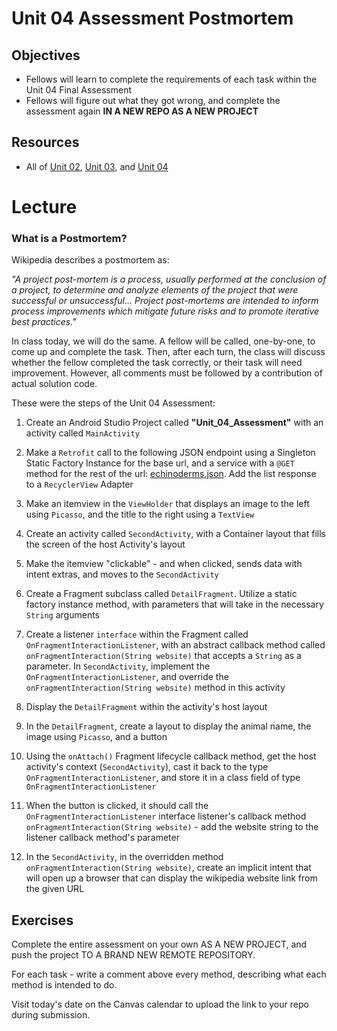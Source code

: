 # Unit 04 Assessment Postmortem

## Objectives
* Fellows will learn to complete the requirements of each task within the Unit 04 Final Assessment
* Fellows will figure out what they got wrong, and complete the assessment again **IN A NEW REPO AS A NEW PROJECT**

## Resources
* All of [Unit 02](https://github.com/joinpursuit/Pursuit-Core-Android/tree/master/cohort_5.4/unit_02), [Unit 03](https://github.com/joinpursuit/Pursuit-Core-Android/tree/master/cohort_5.4/unit_03), and [Unit 04](https://github.com/joinpursuit/Pursuit-Core-Android/tree/master/cohort_5.4/unit_04)

# Lecture

### What is a Postmortem?

Wikipedia describes a postmortem as:

*"A project post-mortem is a process, usually performed at the conclusion of a project, to determine and analyze elements of the project that were successful or unsuccessful... Project post-mortems are intended to inform process improvements which mitigate future risks and to promote iterative best practices."*

In class today, we will do the same. A fellow will be called, one-by-one, to come up and complete the task. Then, after each turn, the class will discuss whether the fellow completed the task correctly, or their task will need improvement. However, all comments must be followed by a contribution of actual solution code.

These were the steps of the Unit 04 Assessment:

1. Create an Android Studio Project called **"Unit_04_Assessment"** with an activity called `MainActivity`

2. Make a `Retrofit` call to the following JSON endpoint using a Singleton Static Factory Instance for the base url, and a service with a `@GET` method for the rest of the url: [echinoderms.json](https://raw.githubusercontent.com/JDVila/storybook/master/echinoderms.json). Add the list response to a `RecyclerView` Adapter

3. Make an itemview in the `ViewHolder` that displays an image to the left using `Picasso`, and the title to the right using a `TextView`

4. Create an activity called `SecondActivity`, with a Container layout that fills the screen of the host Activity's layout

5. Make the itemview "clickable" - and when clicked, sends data with intent extras, and moves to the `SecondActivity`

6. Create a Fragment subclass called `DetailFragment`. Utilize a static factory instance method, with parameters that will take in the necessary `String` arguments

7. Create a listener `interface` within the Fragment called `OnFragmentInteractionListener`, with an abstract callback method called `onFragmentInteraction(String website)` that accepts a `String` as a parameter. In `SecondActivity`, implement the `OnFragmentInteractionListener`, and override the `onFragmentInteraction(String website)` method in this activity

8. Display the `DetailFragment` within the activity's host layout

9. In the `DetailFragment`, create a layout to display the animal name, the image using `Picasso`, and a button

10. Using the `onAttach()` Fragment lifecycle callback method, get the host activity's context (`SecondActivity`), cast it back to the type `OnFragmentInteractionListener`, and store it in a class field of type `OnFragmentInteractionListener`

11. When the button is clicked, it should call the `OnFragmentInteractionListener` interface listener's callback method `onFragmentInteraction(String website)` - add the website string to the listener callback method's parameter

12. In the `SecondActivity`, in the overridden method `onFragmentInteraction(String website)`, create an implicit intent that will open up a browser that can display the wikipedia website link from the given URL

## Exercises

Complete the entire assessment on your own AS A NEW PROJECT, and push the project TO A BRAND NEW REMOTE REPOSITORY.

For each task - write a comment above every method, describing what each method is intended to do.

Visit today's date on the Canvas calendar to upload the link to your repo during submission.
